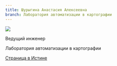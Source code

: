 ```yaml
---
title: Шурыгина Анастасия Алексеевна
branch: Лаборатория автоматизации в картографии
---
```


![](~/assets/images/shaa.jpg)

Ведущий инженер

Лаборатория автоматизации в картографии

[Страница в Истине](https://istina.msu.ru/workers/11082919)
